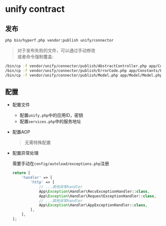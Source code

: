 # unify contract

## 发布

```bash
php bin/hyperf.php vendor:publish unify/connector
```

> 对于发布失败的文件，可以通过手动修改  
> 或者命令强制覆盖:   

  ```bash
  /bin/cp -f vendor/unify/connector/publish/AbstractController.php app/Controller/AbstractController.php
  /bin/cp -f vendor/unify/connector/publish/ErrorCode.php app/Constants/ErrorCode.php
  /bin/cp -f vendor/unify/connector/publish/Model.php app/Model/Model.php 
  ```

## 配置

- 配置文件
  - 配置`unify.php`中的应用ID，密钥
  - 配置`services.php`中的服务地址

- 配置AOP

    > 无需特殊配置

- 配置异常处理

    需要手动在`config/autoload/exceptions.php`注册
    ```php
    return [
        'handler' => [
            'http' => [
                // ...其他异常handler
                App\Exception\Handler\RecvExceptionHandler::class,
                App\Exception\Handler\RequestExceptionHandler::class,
                // ...其他异常handler
                App\Exception\Handler\AppExceptionHandler::class,
            ],
        ],
    ];

    ```
